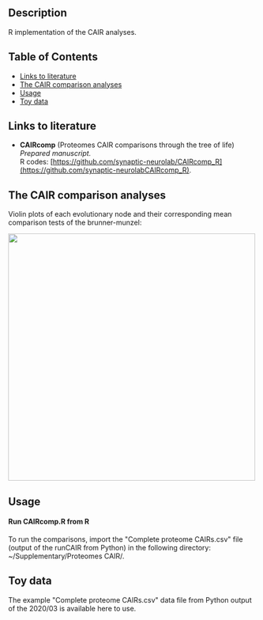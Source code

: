 ## Description
R implementation of the CAIR analyses.

## Table of Contents
* [Links to literature](#Links-to-literature)
* [The CAIR comparison analyses](#The-CAIR-comparison-analyses)  
* [Usage](#Usage)  
* [Toy data](#Toy-data)

## Links to literature 

* **CAIRcomp** (Proteomes CAIR comparisons through the tree of life)  
_Prepared manuscript._  
R codes: [https://github.com/synaptic-neurolab/CAIRcomp_R](https://github.com/synaptic-neurolabCAIRcomp_R).  


## The CAIR comparison analyses

Violin plots of each evolutionary node and their corresponding mean comparison tests of the brunner-munzel:

<img src="img/violin_plots.png" height="500"> 


## Usage

#### Run CAIRcomp.R from R

To run the comparisons, import the "Complete proteome CAIRs.csv" file (output of the runCAIR from Python) in the following directory: ~/Supplementary/Proteomes CAIR/.

## Toy data
The example "Complete proteome CAIRs.csv" data file from Python output of the 2020/03 is available here to use.
